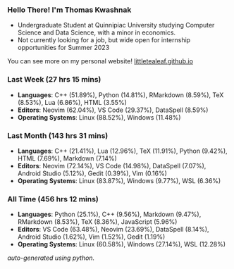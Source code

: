 
### Hello There! I'm Thomas Kwashnak

- Undergraduate Student at Quinnipiac University studying Computer Science and Data Science, with a minor in economics.
- Not currently looking for a job, but wide open for internship opportunities for Summer 2023

You can see more on my personal website! [littletealeaf.github.io](https://littletealeaf.github.io)

### Last Week (27 hrs 15 mins)
- **Languages**: C++ (51.89%), Python (14.81%), RMarkdown (8.59%), TeX (8.53%), Lua (6.86%), HTML (3.55%)
- **Editors**: Neovim (62.04%), VS Code (29.37%), DataSpell (8.59%)
- **Operating Systems**: Linux (88.52%), Windows (11.48%)
    
### Last Month (143 hrs 31 mins)
- **Languages**: C++ (21.41%), Lua (12.96%), TeX (11.91%), Python (9.42%), HTML (7.69%), Markdown (7.14%)
- **Editors**: Neovim (72.14%), VS Code (14.98%), DataSpell (7.07%), Android Studio (5.12%), Gedit (0.39%), Vim (0.16%)
- **Operating Systems**: Linux (83.87%), Windows (9.77%), WSL (6.36%)
    
### All Time (456 hrs 12 mins)
- **Languages**: Python (25.1%), C++ (9.56%), Markdown (9.47%), RMarkdown (8.53%), TeX (8.36%), JavaScript (5.96%)
- **Editors**: VS Code (63.48%), Neovim (23.69%), DataSpell (8.14%), Android Studio (1.62%), Vim (1.52%), Gedit (1.19%)
- **Operating Systems**: Linux (60.58%), Windows (27.14%), WSL (12.28%)
    

*auto-generated using python.*
